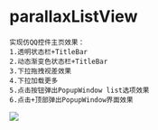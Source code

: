 # parallaxListView
	
	实现仿QQ控件主页效果：
	1.透明状态栏+TitleBar
	2.动态渐变色状态栏+TitleBar
	3.下拉拖拽视差效果
	4.下拉加载更多
	5.点击按钮弹出PopupWindow list选项效果
	6.点击+顶部弹出PopupWindow界面效果

![](https://github.com/Horrarndoo/parallaxListView/blob/master/assets/demo.gif?raw=true)
